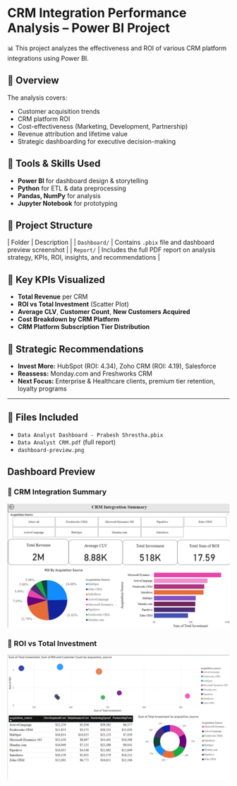 # CRM Integration Performance Analysis – Power BI Project

📊 This project analyzes the effectiveness and ROI of various CRM platform integrations using Power BI.

## 📌 Overview

The analysis covers:
- Customer acquisition trends
- CRM platform ROI
- Cost-effectiveness (Marketing, Development, Partnership)
- Revenue attribution and lifetime value
- Strategic dashboarding for executive decision-making

## 🧠 Tools & Skills Used

- **Power BI** for dashboard design & storytelling
- **Python** for ETL & data preprocessing
- **Pandas, NumPy** for analysis
- **Jupyter Notebook** for prototyping

## 📁 Project Structure

| Folder | Description |
| `Dashboard/` | Contains `.pbix` file and dashboard preview screenshot |
| `Report/` | Includes the full PDF report on analysis strategy, KPIs, ROI, insights, and recommendations |

## 🧾 Key KPIs Visualized

- **Total Revenue** per CRM
- **ROI vs Total Investment** (Scatter Plot)
- **Average CLV**, **Customer Count**, **New Customers Acquired**
- **Cost Breakdown by CRM Platform**
- **CRM Platform Subscription Tier Distribution**

## 🧩 Strategic Recommendations

- **Invest More:** HubSpot (ROI: 4.34), Zoho CRM (ROI: 4.19), Salesforce
- **Reassess:** Monday.com and Freshworks CRM
- **Next Focus:** Enterprise & Healthcare clients, premium tier retention, loyalty programs

---

## 📂 Files Included

- `Data Analyst Dashboard - Prabesh Shrestha.pbix`
- `Data Analyst CRM.pdf` (full report)
- `dashboard-preview.png`

## Dashboard Preview
### 📌 CRM Integration Summary

![CRM Summary](Dashboard%20Preview/CRM%20integration%20summary.png)

### 📌 ROI vs Total Investment

![ROI vs Total Investment](Dashboard%20Preview/ROI%20vs%20Total%20Investment.png)



